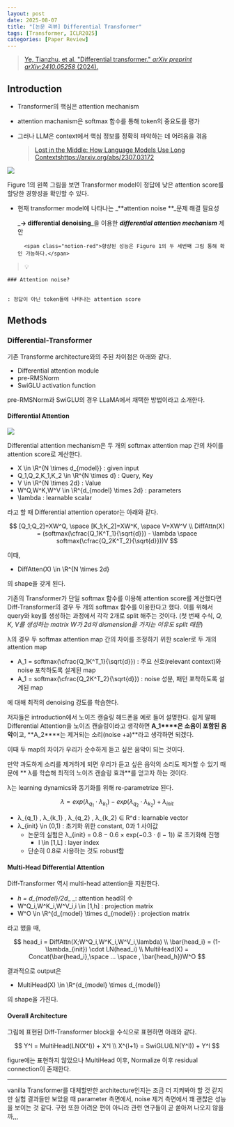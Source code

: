 ```yaml
---
layout: post
date: 2025-08-07
title: "[논문 리뷰] Differential Transformer"
tags: [Transformer, ICLR2025]
categories: [Paper Review]
---
```


> [Ye, Tianzhu, et al. "Differential transformer." ](https://arxiv.org/abs/2410.05258)[_arXiv preprint arXiv:2410.05258_](https://arxiv.org/abs/2410.05258)[ (2024).](https://arxiv.org/abs/2410.05258)



## Introduction

- Transformer의 핵심은 attention mechanism
- attention machanism은 softmax 함수를 통해 token의 중요도를 평가
- 그러나 LLM은 context에서 핵심 정보를 정확히 파악하는 데 어려움을 겪음

	> [Lost in the Middle: How Language Models Use Long Contextshttps://arxiv.org/abs/2307.03172](https://arxiv.org/abs/2307.03172)


![](https://prod-files-secure.s3.us-west-2.amazonaws.com/542b861c-36a8-4051-84e5-8804b6728dba/9083ea56-691a-4752-ae26-47f403431ac8/image.png?X-Amz-Algorithm=AWS4-HMAC-SHA256&X-Amz-Content-Sha256=UNSIGNED-PAYLOAD&X-Amz-Credential=ASIAZI2LB466RUIROVUB%2F20251004%2Fus-west-2%2Fs3%2Faws4_request&X-Amz-Date=20251004T040100Z&X-Amz-Expires=3600&X-Amz-Security-Token=IQoJb3JpZ2luX2VjELv%2F%2F%2F%2F%2F%2F%2F%2F%2F%2FwEaCXVzLXdlc3QtMiJHMEUCIQDRJwDhWl1V5akc%2FYRZi0zLfNmFaBoQn5rYOjMDSBQdrwIgPyZImgx1LKHIQ%2FZwKreVDNhQBHM4QtCPCSDndBAtnLIq%2FwMIVBAAGgw2Mzc0MjMxODM4MDUiDF3%2FitOyIAaWqY%2FxpyrcA9hv1AP0EqPPmZWJ%2BUv23OvdDQkSZvpTWz6DeD4ugjPZLaj4CJVU%2F7tu9GYb%2Fq9UTS3RNPoZFvQliujXjrSkDgTuvnMO3sO4oIEAheNe1XSy9UR4CNMgFo7gRhvNB9u9FN3%2BBdUh8XH%2B7yQ1mR7gKz2Nmv6gD1rwwIROLadpQP9OCGNziFNzkLdxWIAvBdIf15cMXZZiEVzOyHkbQ2%2FMP2UhP8%2Fhj5tXEOk96tAyTvaKYbFsavsx0bWYoob0Bj4mxSsf2lEz%2Bki9IIFpW%2FVUNlwmRZ2btF524Kw0AJ45bAWNpJKSQQA8pJrbkBOJiJPVyyVwV0sw3eiUpnnWkkS0L6cPlg7szH8qxbSMMHTsIQKvo1F1bhKswhYkZxFokALmNfoqCcCn4C%2BArdZQG%2Fu7osM998BcQwMv%2Bdr%2F4nKRs%2FZ79yBgfmHLD7aKEDJ3YAKKj2TvaBfLCIoO%2FcZHSEnd755Y6F4DFUrhFt2Oun39ZyCzzZD6Ow7MBVmuy8csZEVQpSVqboxCIbxsWbLIsid67sGLXthxJS8DkbZ9GYNTLxm9A3AeinRbWdjAXmJdzOcCskkvL%2BDbRLDiL5yqr3tSEn4oaJtNbw6CG7xnn44Bhq7YDjzf9SoVmL4TP1skMMCggscGOqUBo%2BL54Sr1%2BYLaQhL9PF1n73OFflvBRSToBxDFUkV8opOw955v7JDyzE8%2BhG%2Fam6U7e6vAqRX9vvdnEwQ%2FC2vmADAIvFEWB5oJ%2FBlDVUI4EFkv6bteGxRwCQunGe%2FpiubSuZgC14iLaNyoQQp4uceki%2FMbfqyQNNMS9CdUhIx%2FrWVXFdPDOULSX2DBo0euoJT%2FIKmrLU9ZhnEEgAWNXEexHnGjl1DX&X-Amz-Signature=03c9154c5263e70536cd58f3f01c7c0b4a5f4a8918616cd0194cecf804c0518a&X-Amz-SignedHeaders=host&x-amz-checksum-mode=ENABLED&x-id=GetObject)


Figure 1의 왼쪽 그림을 보면 Transformer model이 정답에 낮은 attention score를 할당한 경향성을 확인할 수 있다.

- 현재 transformer model에 나타나는 _**attention noise **_문제 해결 필요성

	_**→ differential denoising**_을 이용한 _**differential attention mechanism**_ 제안


		<span class="notion-red">향상된 성능은 Figure 1의 두 세번째 그림 통해 확인 가능하다.</span>


> 💡 


	### Attention noise?


	: 정답이 아닌 token들에 나타나는 attention score



## Methods



### Differential-Transformer


기존 Transforme architecture와의 주된 차이점은 아래와 같다.

- Differential attention module
- pre-RMSNorm
- SwiGLU activation function

pre-RMSNorm과 SwiGLU의 경우 LLaMA에서 채택한 방법이라고 소개한다.



#### Differential Attention


![](https://prod-files-secure.s3.us-west-2.amazonaws.com/542b861c-36a8-4051-84e5-8804b6728dba/116d70b2-1963-4810-9167-f4c7d8a06e8f/image.png?X-Amz-Algorithm=AWS4-HMAC-SHA256&X-Amz-Content-Sha256=UNSIGNED-PAYLOAD&X-Amz-Credential=ASIAZI2LB466RUIROVUB%2F20251004%2Fus-west-2%2Fs3%2Faws4_request&X-Amz-Date=20251004T040100Z&X-Amz-Expires=3600&X-Amz-Security-Token=IQoJb3JpZ2luX2VjELv%2F%2F%2F%2F%2F%2F%2F%2F%2F%2FwEaCXVzLXdlc3QtMiJHMEUCIQDRJwDhWl1V5akc%2FYRZi0zLfNmFaBoQn5rYOjMDSBQdrwIgPyZImgx1LKHIQ%2FZwKreVDNhQBHM4QtCPCSDndBAtnLIq%2FwMIVBAAGgw2Mzc0MjMxODM4MDUiDF3%2FitOyIAaWqY%2FxpyrcA9hv1AP0EqPPmZWJ%2BUv23OvdDQkSZvpTWz6DeD4ugjPZLaj4CJVU%2F7tu9GYb%2Fq9UTS3RNPoZFvQliujXjrSkDgTuvnMO3sO4oIEAheNe1XSy9UR4CNMgFo7gRhvNB9u9FN3%2BBdUh8XH%2B7yQ1mR7gKz2Nmv6gD1rwwIROLadpQP9OCGNziFNzkLdxWIAvBdIf15cMXZZiEVzOyHkbQ2%2FMP2UhP8%2Fhj5tXEOk96tAyTvaKYbFsavsx0bWYoob0Bj4mxSsf2lEz%2Bki9IIFpW%2FVUNlwmRZ2btF524Kw0AJ45bAWNpJKSQQA8pJrbkBOJiJPVyyVwV0sw3eiUpnnWkkS0L6cPlg7szH8qxbSMMHTsIQKvo1F1bhKswhYkZxFokALmNfoqCcCn4C%2BArdZQG%2Fu7osM998BcQwMv%2Bdr%2F4nKRs%2FZ79yBgfmHLD7aKEDJ3YAKKj2TvaBfLCIoO%2FcZHSEnd755Y6F4DFUrhFt2Oun39ZyCzzZD6Ow7MBVmuy8csZEVQpSVqboxCIbxsWbLIsid67sGLXthxJS8DkbZ9GYNTLxm9A3AeinRbWdjAXmJdzOcCskkvL%2BDbRLDiL5yqr3tSEn4oaJtNbw6CG7xnn44Bhq7YDjzf9SoVmL4TP1skMMCggscGOqUBo%2BL54Sr1%2BYLaQhL9PF1n73OFflvBRSToBxDFUkV8opOw955v7JDyzE8%2BhG%2Fam6U7e6vAqRX9vvdnEwQ%2FC2vmADAIvFEWB5oJ%2FBlDVUI4EFkv6bteGxRwCQunGe%2FpiubSuZgC14iLaNyoQQp4uceki%2FMbfqyQNNMS9CdUhIx%2FrWVXFdPDOULSX2DBo0euoJT%2FIKmrLU9ZhnEEgAWNXEexHnGjl1DX&X-Amz-Signature=ed338bcc6129c080c0d7aaf08766b25e1e08e0ac750578ea42272486668e5cc0&X-Amz-SignedHeaders=host&x-amz-checksum-mode=ENABLED&x-id=GetObject)


Differential attention mechanism은 두 개의 softmax attention map 간의 차이를 attention score로 계산한다.

- X \in \R^{N \times d\_{model}} : given input
- Q\_1,Q\_2,K\_1,K\_2 \in \R^{N \times d} : Query, Key
- V \in \R^{N \times 2d} : Value
- W^Q,W^K,W^V \in \R^{d\_{model} \times 2d} : parameters
- \lambda : learnable scalar

라고 할 때 Differential attention operator는 아래와 같다.


$$
[Q_1;Q_2]=XW^Q, \space [K_1;K_2]=XW^K, \space V=XW^V \\
DiffAttn(X) = (softmax(\cfrac{Q_1K^T_1}{\sqrt{d}}) - \lambda \space softmax(\cfrac{Q_2K^T_2}{\sqrt{d}}))V
$$


이때,

- DiffAtten(X) \in \R^{N \times 2d}

의 shape을 갖게 된다.


기존의 Transformer가 단일 softmax 함수를 이용해 attention score를 계산했다면 Diff-Transformer의 경우 두 개의 softmax 함수를 이용한다고 했다. 이를 위해서 query와 key를 생성하는 과정에서 각각 2개로 split 해주는 것이다. <span class="notion-red">(첫 번째 수식, </span><span class="notion-red">_Q, K, V를 생성하는 matrix W가 2d의 dismension을 가지는 이유도 split 때문_</span><span class="notion-red">)</span>


 λ의 경우 두 softmax attention map 간의 차이를 조정하기 위한 scaler로 두 개의 attention map

- A\_1 = softmax(\cfrac{Q\_1K^T\_1}{\sqrt{d}}) : 주요 신호(relevant context)와 noise 포착하도록 설계된 map
- A\_1 = softmax(\cfrac{Q\_2K^T\_2}{\sqrt{d}}) : noise 성분, 패턴 포착하도록 설계된 map 

에 대해 최적의 denoising 강도를 학습한다.


저자들은 introduction에서 노이즈 캔슬링 헤드폰을 예로 들어 설명한다. 쉽게 말해 Differential Attention을 노이즈 캔슬링이라고 생각하면 **A\_1****은 소음이 포함된 음악**이고, **A\_2****는 제거되는 소리(noise +a)**라고 생각하면 되겠다. 


이때 두 map의 차이가 우리가 순수하게 듣고 싶은 음악이 되는 것이다. 


만약 과도하게 소리를 제거하게 되면 우리가 듣고 싶은 음악의 소리도 제거할 수 있기 때문에 ** λ를 학습해 최적의 노이즈 캔슬링 효과**를 얻고자 하는 것이다.


λ는 learning dynamics와 동기화를 위해 re-parametrize 된다.


$$
\lambda = exp(\lambda_{q_1} \cdot \lambda_{k_1}) - exp(\lambda_{q_2} \cdot \lambda_{k_2}) + \lambda_{init}
$$

- λ\_{q\_1} , λ\_{k\_1} , λ\_{q\_2} , λ\_{k\_2} ∈ R^d : learnable vector
- λ\_{init} \in (0,1) : 초기화 위한 constant, 0과 1 사이값
	- 논문의 실험은 λ\_{init} = 0.8 − 0.6 × exp(−0.3 · (l − 1)) 로 초기화해 진행
		- l \in [1,L] : layer index
	- 단순히 0.8로 사용하는 것도 robust함


#### **Multi-Head Differential Attention**


Diff-Transformer 역시 multi-head attention을 지원한다.

- _h = d\_{model}/2d__ _: attention head의 수
- W^Q\_i,W^K\_i,W^V\_i,i \in [1,h] : projection matrix
- W^O \in \R^{d\_{model} \times d\_{model}} : projection matrix

라고 했을 때,


$$
head_i = DiffAttn(X;W^Q_i,W^K_i,W^V_i,\lambda) \\
\bar{head_i} = (1-\lambda_{init}) \cdot LN(head_i) \\
MultiHead(X) = Concat(\bar{head_i},\space ... \space , \bar{head_h})W^O
$$


결과적으로 output은

- MultiHead(X) \in \R^{d\_{model} \times d\_{model}}

의 shape을 가진다.



#### Overall Architecture


그림에 표현된 Diff-Transformer block을 수식으로 표현하면 아래와 같다.


$$
Y^l = MultiHead(LN(X^l)) + X^l \\
X^{l+1} = SwiGLU(LN(Y^l)) + Y^l
$$


figure에는 표현하지 않았으나 MultiHead 이후, Normalize 이후 residual connection이 존재한다.


---


vanilla Transformer를 대체할만한 architecture인지는 조금 더 지켜봐야 할 것 같지만 실험 결과들만 보았을 때 parameter 측면에서, noise 제거 측면에서 꽤 괜찮은 성능을 보이는 것 같다. 구현 또한 어려운 편이 아니라 관련 연구들이 곧 쏟아져 나오지 않을까,,,

